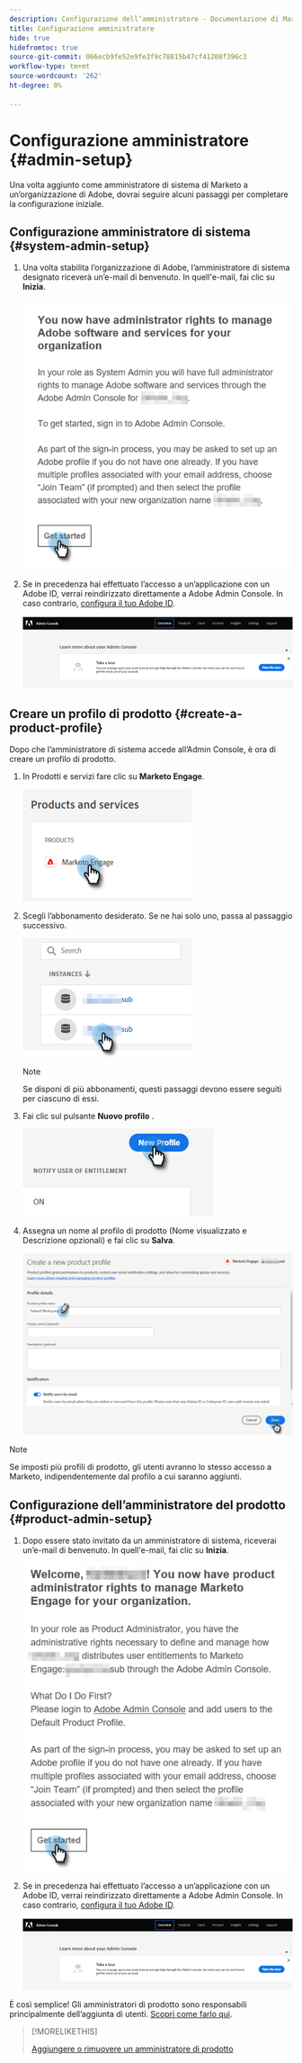 ```yaml
---
description: Configurazione dell’amministratore - Documentazione di Marketo - Documentazione del prodotto
title: Configurazione amministratore
hide: true
hidefromtoc: true
source-git-commit: 066ecb9fe52e9fe3f9c78815b47cf41208f396c3
workflow-type: tm+mt
source-wordcount: '262'
ht-degree: 0%

---
```


# Configurazione amministratore {#admin-setup}

Una volta aggiunto come amministratore di sistema di Marketo a un’organizzazione di Adobe, dovrai seguire alcuni passaggi per completare la configurazione iniziale.

## Configurazione amministratore di sistema {#system-admin-setup}

1. Una volta stabilita l’organizzazione di Adobe, l’amministratore di sistema designato riceverà un’e-mail di benvenuto. In quell&#39;e-mail, fai clic su **Inizia**.

   ![](assets/admin-setup-1.png)

1. Se in precedenza hai effettuato l’accesso a un’applicazione con un Adobe ID, verrai reindirizzato direttamente a Adobe Admin Console. In caso contrario, [configura il tuo Adobe ID](https://helpx.adobe.com/manage-account/using/create-update-adobe-id.html).

   ![](assets/admin-setup-2.png)

## Creare un profilo di prodotto {#create-a-product-profile}

Dopo che l’amministratore di sistema accede all’Admin Console, è ora di creare un profilo di prodotto.

1. In Prodotti e servizi fare clic su **Marketo Engage**.

   ![](assets/admin-setup-3.png)

1. Scegli l’abbonamento desiderato. Se ne hai solo uno, passa al passaggio successivo.

   ![](assets/admin-setup-4.png)

   >[!NOTE]
   >
   >Se disponi di più abbonamenti, questi passaggi devono essere seguiti per ciascuno di essi.

1. Fai clic sul pulsante **Nuovo profilo** .

   ![](assets/admin-setup-5.png)

1. Assegna un nome al profilo di prodotto (Nome visualizzato e Descrizione opzionali) e fai clic su **Salva**.

   ![](assets/admin-setup-6.png)

>[!NOTE]
>
>Se imposti più profili di prodotto, gli utenti avranno lo stesso accesso a Marketo, indipendentemente dal profilo a cui saranno aggiunti.

## Configurazione dell’amministratore del prodotto {#product-admin-setup}

1. Dopo essere stato invitato da un amministratore di sistema, riceverai un’e-mail di benvenuto. In quell&#39;e-mail, fai clic su **Inizia**.

   ![](assets/admin-setup-7.png)

1. Se in precedenza hai effettuato l’accesso a un’applicazione con un Adobe ID, verrai reindirizzato direttamente a Adobe Admin Console. In caso contrario, [configura il tuo Adobe ID](https://helpx.adobe.com/manage-account/using/create-update-adobe-id.html).

   ![](assets/admin-setup-8.png)

È così semplice! Gli amministratori di prodotto sono responsabili principalmente dell’aggiunta di utenti. [Scopri come farlo qui](/help/marketo/product-docs/administration/marketo-with-adobe-identity/add-or-remove-a-user.md#add-a-user).

>[!MORELIKETHIS]
>
>[Aggiungere o rimuovere un amministratore di prodotto](/help/marketo/product-docs/administration/marketo-with-adobe-identity/add-or-remove-a-product-admin.md)
